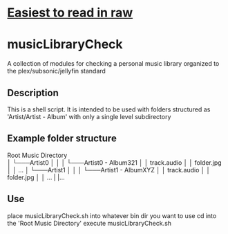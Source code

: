 # [Easiest to read in raw](https://raw.githubusercontent.com/interstellarYachtClub/musicLibraryCheck/main/README.md)
# musicLibraryCheck
A collection of modules for checking a personal music library organized to the plex/subsonic/jellyfin standard

## Description
This is a shell script. It is intended to be used with folders structured as 'Artist/Artist - Album' with only a single level subdirectory

## Example folder structure
Root Music Directory   
│
└───Artist0
│   │
│   └───Artist0 - Album321
│       │   track.audio
│       │   folder.jpg
│       │   ...
│
└───Artist1
│   │
│   └───Artist1 - AlbumXYZ
│       │   track.audio
│       │   folder.jpg
│       │   ...
|
|...
## Use
place musicLibraryCheck.sh into whatever bin dir you want to use
cd into the 'Root Music Directory'
execute musicLibraryCheck.sh
